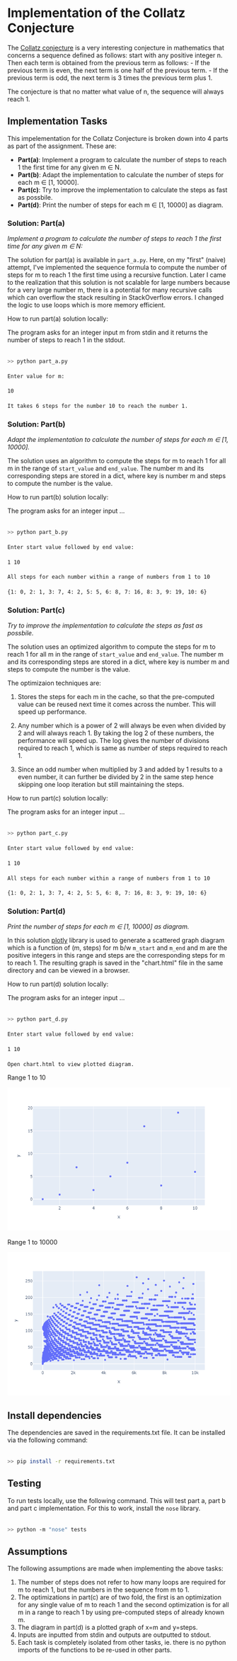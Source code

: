 # Implementation of the Collatz Conjecture

The [Collatz conjecture](https://en.wikipedia.org/wiki/Collatz_conjecture) is a very interesting conjecture in mathematics that concerns a sequence defined as follows: start with any positive integer n. Then each term is obtained from the previous term as follows:
    - If the previous term is even, the next term is one half of the previous term.
    - If the previous term is odd, the next term is 3 times the previous term plus 1.

The conjecture is that no matter what value of n, the sequence will always reach 1.


## Implementation Tasks

This impelementation for the Collatz Conjecture is broken down into 4 parts as part of the assignment. These are:

- **Part(a)**: Implement a program to calculate the number of steps to reach 1 the first time for any given m ∈ N.
- **Part(b)**: Adapt the implementation to calculate the number of steps for each m ∈ [1, 10000].
- **Part(c)**: Try to improve the implementation to calculate the steps as fast as possbile.
- **Part(d)**: Print the number of steps for each m ∈ [1, 10000] as diagram.

### Solution: Part(a)

*Implement a program to calculate the number of steps to reach 1 the first time for any given m ∈ N:*

The solution for part(a) is available in `part_a.py`. Here, on my "first" (naive) attempt, I've implemented the sequence formula to compute the number of steps for m to reach 1 the first time using a recursive function. Later I came to the realization that this solution is not scalable for large numbers because for a very large number m, there is a potential for many recursive calls which can overflow the stack resulting in StackOverflow errors. I changed the logic to use loops which is more memory efficient.

How to run part(a) solution locally:

The program asks for an integer input m from stdin and it returns the number of steps to reach 1 in the stdout.

```bash

>> python part_a.py

Enter value for m:

10

It takes 6 steps for the number 10 to reach the number 1.

```

### Solution: Part(b)

*Adapt the implementation to calculate the number of steps for each m ∈ [1, 10000].*

The solution uses an algorithm to compute the steps for m to reach 1 for all m in the range of `start_value` and `end_value`. The number m and its corresponding steps are stored in a dict, where key is number m and steps to compute the number is the value.

How to run part(b) solution locally:

The program asks for an integer input ...

```bash

>> python part_b.py

Enter start value followed by end value:

1 10

All steps for each number within a range of numbers from 1 to 10

{1: 0, 2: 1, 3: 7, 4: 2, 5: 5, 6: 8, 7: 16, 8: 3, 9: 19, 10: 6}

```

### Solution: Part(c)

*Try to improve the implementation to calculate the steps as fast as possbile.*

The solution uses an optimized algorithm to compute the steps for m to reach 1 for all m in the range of `start_value` and `end_value`. The number m and its corresponding steps are stored in a dict, where key is number m and steps to compute the number is the value.

The optimizaion techniques are:

1. Stores the steps for each m in the cache, so that the pre-computed value can be reused next time it comes across the number. This will speed up performance.

2. Any number which is a power of 2 will always be even when divided by 2 and will always reach 1. By taking the log 2 of these numbers, the performance will speed up. The log gives the number of divisions required to reach 1, which is same as number of steps required to reach 1. 

3. Since an odd number when multiplied by 3 and added by 1 results to a even number, it can further be divided by 2 in the same step hence skipping one loop iteration but still maintaining the steps. 

How to run part(c) solution locally:

The program asks for an integer input ...

```bash

>> python part_c.py

Enter start value followed by end value:

1 10

All steps for each number within a range of numbers from 1 to 10

{1: 0, 2: 1, 3: 7, 4: 2, 5: 5, 6: 8, 7: 16, 8: 3, 9: 19, 10: 6}
```

### Solution: Part(d)

*Print the number of steps for each m ∈ [1, 10000] as diagram.*

In this solution [plotly](https://plot.ly/python/) library is used to generate a scattered graph diagram which is a function of (m, steps) for m b/w `m_start` and `m_end` and m are the positive integers in this range and steps are the corresponding steps for m to reach 1. The resulting graph is saved in the "chart.html" file in the same directory and can be viewed in a browser.

How to run part(d) solution locally:

The program asks for an integer input ...

```bash

>> python part_d.py

Enter start value followed by end value:

1 10

Open chart.html to view plotted diagram.

```

Range 1 to 10

![Range 1 to 10](https://github.com/StephenDsouza90/python-collatz/blob/draft/images/range_1_to_10.png)

Range 1 to 10000

![Range 1 to 10000](https://github.com/StephenDsouza90/python-collatz/blob/draft/images/range_1_to_10000.png)


## Install dependencies

The dependencies are saved in the requirements.txt file. It can be installed via the following command:

```bash

>> pip install -r requirements.txt

```


## Testing

To run tests locally, use the following command. This will test part a, part b and part c implementation. For this to work, install the `nose` library.

```bash

>> python -m "nose" tests

```

## Assumptions

The following assumptions are made when implementing the above tasks:

1. The number of steps does not refer to how many loops are required for m to reach 1, but the numbers in the sequence from m to 1.
2. The optimizations in part(c) are of two fold, the first is an optimization for any single value of m to reach 1 and the second optimization is for all m in a range to reach 1 by using pre-computed steps of already known m.
3. The diagram in part(d) is a plotted graph of x=m and y=steps.
4. Inputs are inputted from stdin and outputs are outputted to stdout.
5. Each task is completely isolated from other tasks, ie. there is no python imports of the functions to be re-used in other parts.